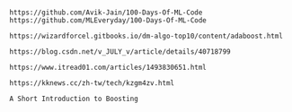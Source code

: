 
#

```
https://github.com/Avik-Jain/100-Days-Of-ML-Code
https://github.com/MLEveryday/100-Days-Of-ML-Code
```




```
https://wizardforcel.gitbooks.io/dm-algo-top10/content/adaboost.html

https://blog.csdn.net/v_JULY_v/article/details/40718799

https://www.itread01.com/articles/1493830651.html

https://kknews.cc/zh-tw/tech/kzgm4zv.html
```




```
A Short Introduction to Boosting


```




```



```




```



```




```



```




```



```




```



```




```



```




```



```




```



```




```



```




```



```




```



```




```



```



